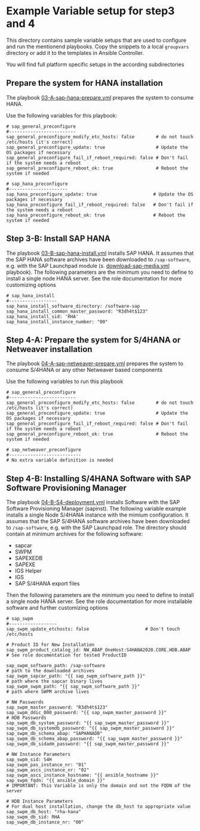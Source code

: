 
Example Variable setup for step3 and 4
=======================================

This directory contains sample variable setups that are used to configure and run the
mentionend playbooks. Copy the snippets to a local `groupvars` directory or add it to the templates in Ansible Controller.

You will find full platform specific setups in the according subdirectories

## Prepare the system for HANA installation

The playbook [03-A-sap-hana-prepare.yml](../03-A-sap-hana-prepare.yml) prepares the system to consume HANA.

Use the following variables for this playbook:

```
# sap_general_preconfigure
#-------------------------
sap_general_preconfigure_modify_etc_hosts: false        # do not touch /etc/hosts (it's correct)
sap_general_preconfigure_update: true                   # Update the OS packages if necessary
sap_general_preconfigure_fail_if_reboot_required: false # Don't fail if the system needs a reboot
sap_general_preconfigure_reboot_ok: true                # Reboot the system if needed

# sap_hana_preconfigure
#----------------------
sap_hana_preconfigure_update: true                     # Update the OS packages if necessary
sap_hana_preconfigure_fail_if_reboot_required: false   # Don't fail if the system needs a reboot
sap_hana_preconfigure_reboot_ok: true                  # Reboot the system if needed
```

## Step 3-B: Install SAP HANA

The playbook [03-B-sap-hana-install.yml](../03-B-sap-hana-install.yml) installs SAP HANA. It assumes that the SAP HANA software archives have been downloaded to `/sap-software`, e.g. with the SAP Launchpad module (s. [download-sap-media.yml](../download-sap-media.yml) playbook).
The following parameters are the minimum you need to define to install a single node HANA server. See the role documentation for more customizing options

```
# sap_hana_install
#------------------
sap_hana_install_software_directory: /software-sap
sap_hana_install_common_master_password: "R3dh4t$123"
sap_hana_install_sid: 'RHA'
sap_hana_install_instance_number: "00"
```

## Step 4-A: Prepare the system for S/4HANA or Netweaver installation

The playbook [04-A-sap-netweaver-prepare.yml](../04-A-sap-netweaver-prepare.yml) prepares the system to consume S/4HANA or any other Netweaver based components

Use the following variables to run this playbook

```
# sap_general_preconfigure
#-------------------------
sap_general_preconfigure_modify_etc_hosts: false        # do not touch /etc/hosts (it's correct)
sap_general_preconfigure_update: true                   # Update the OS packages if necessary
sap_general_preconfigure_fail_if_reboot_required: false # Don't fail if the system needs a reboot
sap_general_preconfigure_reboot_ok: true                # Reboot the system if needed

# sap_netweaver_preconfigure
#---------------------------
# No extra variable definition is needed
```

## Step 4-B: Installing S/4HANA Software with SAP Software Provisioning Manager

The playbook [04-B-S4-deployment.yml](../04-B-S4-deployment.yml) installs Software with the SAP Software Provisioning Manager (sapinst). The following variable example installs a single Node S/4HANA instance with the mimium configuration.
It assumes that the SAP S/4HANA software archives have been downloaded to `/sap-software`, e.g. with the SAP Launchpad role.
The directory should contain at minimum archives for the following software:

 - sapcar
 - SWPM
 - SAPEXEDB  
 - SAPEXE  
 - IGS Helper
 - IGS  
 - SAP S/4HANA export files

Then the following parameters are the minimum you need to define to install a single node HANA server. See the role documentation for more installable software and further customizing options

```
# sap_swpm
#------------------
sap_swpm_update_etchosts: false						# Don't touch /etc/hosts

# Product ID for New Installation
sap_swpm_product_catalog_id: NW_ABAP_OneHost:S4HANA2020.CORE.HDB.ABAP   # See role documentation for tested ProductID

sap_swpm_software_path: /sap-software                                   # path to the downloaded archives
sap_swpm_sapcar_path: "{{ sap_swpm_software_path }}"                    # path where the sapcar binary lives
sap_swpm_swpm_path: "{{ sap_swpm_software_path }}"                      # path where SWPM archive lives

# NW Passwords
sap_swpm_master_password: "R3dh4t$123"
sap_swpm_ddic_000_password: "{{ sap_swpm_master_password }}"
# HDB Passwords
sap_swpm_db_system_password: "{{ sap_swpm_master_password }}"
sap_swpm_db_systemdb_password: "{{ sap_swpm_master_password }}"
sap_swpm_db_schema_abap: "SAPHANADB"
sap_swpm_db_schema_abap_password: "{{ sap_swpm_master_password }}"
sap_swpm_db_sidadm_password: "{{ sap_swpm_master_password }}"

# NW Instance Parameters
sap_swpm_sid: S4H
sap_swpm_pas_instance_nr: "01"
sap_swpm_ascs_instance_nr: "02"
sap_swpm_ascs_instance_hostname: "{{ ansible_hostname }}"
sap_swpm_fqdn: "{{ ansible_domain }}"                                  # IMPORTANT: This Variable is only the domain and not the FQDN of the server

# HDB Instance Parameters
# For dual host installation, change the db_host to appropriate value
sap_swpm_db_host: "rha-hana"
sap_swpm_db_sid: RHA
sap_swpm_db_instance_nr: "00"
```
